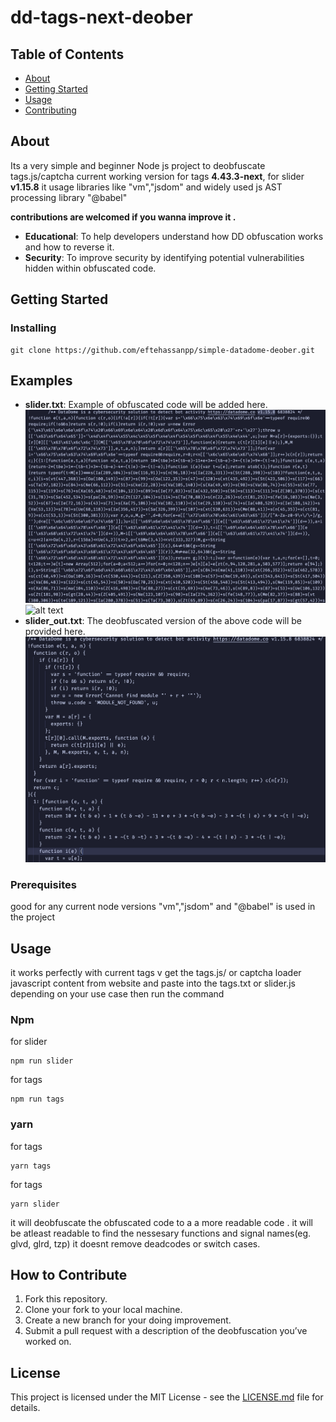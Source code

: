 # dd-tags-next-deober

## Table of Contents

- [About](#about)
- [Getting Started](#getting_started)
- [Usage](#usage)
- [Contributing](./CONTRIBUTING.md)

## About <a name = "about"></a>

<p>
Its a very simple and beginner Node js project to deobfuscate tags.js/captcha
current working version for tags <b>4.43.3-next</b>, for slider <b>v1.15.8</b>
it usage libraries like "vm","jsdom" and widely used js AST processing library "@babel"
</p>
<p><b>contributions are welcomed if you wanna improve it .</b></p>

- **Educational**: To help developers understand how DD obfuscation works and how to reverse it.
- **Security**: To improve security by identifying potential vulnerabilities hidden within obfuscated code.

## Getting Started <a name = "getting_started"></a>

### Installing

```
git clone https://github.com/eftehassanpp/simple-datadome-deober.git
```

## Examples

- **slider.txt**: Example of obfuscated code will be added here.
  ![obfuscated slider code](obfuscated.png)
  ![alt text](image.png)
- **slider_out.txt**: The deobfuscated version of the above code will be provided here.
  ![de-obfuscated slider code](deobed.png)

### Prerequisites

<p>
good for any current node versions
"vm","jsdom" and "@babel" is used in the project
</p>

## Usage <a name = "usage"></a>

it works perfectly with current tags v
get the tags.js/ or captcha loader javascript content from website and paste into the tags.txt or slider.js depending on your use case
then run the command

### Npm

for slider

```
npm run slider
```

for tags

```
npm run tags
```

### yarn

for tags

```
yarn tags
```

for tags

```
yarn slider
```

it will deobfuscate the obfuscated code to a a more readable code . it will be atleast readable to find the nessesary functions and signal names(eg. glvd, glrd, tzp)
it doesnt remove deadcodes or switch cases.

## How to Contribute

1. Fork this repository.
2. Clone your fork to your local machine.
3. Create a new branch for your doing improvement.
4. Submit a pull request with a description of the deobfuscation you’ve worked on.

## License

This project is licensed under the MIT License - see the [LICENSE.md](LICENSE.md) file for details.
